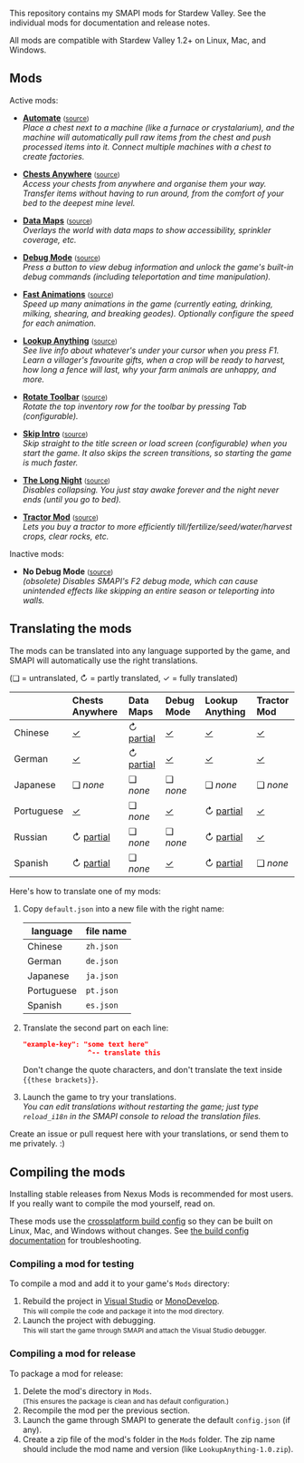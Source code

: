 This repository contains my SMAPI mods for Stardew Valley. See the individual mods for
documentation and release notes.

All mods are compatible with Stardew Valley 1.2+ on Linux, Mac, and Windows.

## Mods
Active mods:
* **[Automate](http://www.nexusmods.com/stardewvalley/mods/1063)** <small>([source](Automate))</small>  
  _Place a chest next to a machine (like a furnace or crystalarium), and the machine will
  automatically pull raw items from the chest and push processed items into it. Connect multiple
  machines with a chest to create factories._

* **[Chests Anywhere](http://www.nexusmods.com/stardewvalley/mods/518)** <small>([source](ChestsAnywhere))</small>  
  _Access your chests from anywhere and organise them your way. Transfer items without having to
  run around, from the comfort of your bed to the deepest mine level._

* **[Data Maps](https://www.nexusmods.com/stardewvalley/mods/1691)** <small>([source](DataMaps))</small>  
  _Overlays the world with data maps to show accessibility, sprinkler coverage, etc._

* **[Debug Mode](http://www.nexusmods.com/stardewvalley/mods/679)** <small>([source](DebugMode))</small>  
  _Press a button to view debug information and unlock the game's built-in debug commands
  (including teleportation and time manipulation)._

* **[Fast Animations](http://www.nexusmods.com/stardewvalley/mods/1089)** <small>([source](FastAnimations))</small>  
  _Speed up many animations in the game (currently eating, drinking, milking, shearing, and
  breaking geodes). Optionally configure the speed for each animation._

* **[Lookup Anything](http://www.nexusmods.com/stardewvalley/mods/541)** <small>([source](LookupAnything))</small>  
  _See live info about whatever's under your cursor when you press F1. Learn a villager's favourite
  gifts, when a crop will be ready to harvest, how long a fence will last, why your farm animals
  are unhappy, and more._

* **[Rotate Toolbar](http://www.nexusmods.com/stardewvalley/mods/1100)** <small>([source](RotateToolbar))</small>  
  _Rotate the top inventory row for the toolbar by pressing Tab (configurable)._

* **[Skip Intro](http://www.nexusmods.com/stardewvalley/mods/533)** <small>([source](SkipIntro))</small>  
  _Skip straight to the title screen or load screen (configurable) when you start the game. It also
  skips the screen transitions, so starting the game is much faster._

* **[The Long Night](http://www.nexusmods.com/stardewvalley/mods/1369)** <small>([source](LongNight))</small>  
  _Disables collapsing. You just stay awake forever and the night never ends (until you go to bed)._

* **[Tractor Mod](http://www.nexusmods.com/stardewvalley/mods/1401)** <small>([source](TractorMod))</small>  
  _Lets you buy a tractor to more efficiently till/fertilize/seed/water/harvest crops, clear rocks, etc._

Inactive mods:
* **No Debug Mode** <small>([source](NoDebugMode))</small>  
  _(obsolete) Disables SMAPI's F2 debug mode, which can cause unintended effects like skipping an
  entire season or teleporting into walls._

## Translating the mods
The mods can be translated into any language supported by the game, and SMAPI will automatically
use the right translations.

(❑ = untranslated, ↻ = partly translated, ✓ = fully translated)

&nbsp;     | Chests Anywhere                          | Data Maps                          | Debug Mode                     | Lookup Anything                          | Tractor Mod
---------- | :--------------------------------------- | :--------------------------------- | :----------------------------- | :--------------------------------------- | :------------------------------
Chinese    | [✓](ChestsAnywhere/i18n/zh.json)        | ↻ [partial](DataMaps/i18n/zh.json) | [✓](DebugMode/i18n/zh.json)   | [✓](LookupAnything/i18n/zh.json)        | [✓](TractorMod/i18n/zh.json)
German     | [✓](ChestsAnywhere/i18n/de.json)        | ↻ [partial](DataMaps/i18n/de.json) | [✓](DebugMode/i18n/de.json)   | [✓](LookupAnything/i18n/de.json)        | [✓](TractorMod/i18n/de.json)
Japanese   | ❑ _none_                                | ❑ _none_                          | ❑ _none_                      | ❑ _none_                                | ❑ _none_
Portuguese | [✓](ChestsAnywhere/i18n/pt.json)        | ❑ _none_                          | [✓](DebugMode/i18n/pt.json)   | ↻ [partial](LookupAnything/i18n/pt.json) | [✓](TractorMod/i18n/pt.json)
Russian    | ↻ [partial](ChestsAnywhere/i18n/ru.json) | ❑ _none_                          | ❑ _none_                      | ↻ [partial](LookupAnything/i18n/ru.json) | [✓](TractorMod/i18n/ru.json)
Spanish    | ↻ [partial](ChestsAnywhere/i18n/es.json) | ❑ _none_                          | [✓](DebugMode/i18n/es.json)   | ↻ [partial](LookupAnything/i18n/de.json) | ❑ _none_

Here's how to translate one of my mods:

1. Copy `default.json` into a new file with the right name:

   language   | file name
   ---------- | ---------
   Chinese    | `zh.json`
   German     | `de.json`
   Japanese   | `ja.json`
   Portuguese | `pt.json`
   Spanish    | `es.json`

2. Translate the second part on each line:
   ```json
   "example-key": "some text here"
                   ^-- translate this
   ```
   Don't change the quote characters, and don't translate the text inside `{{these brackets}}`.
3. Launch the game to try your translations.  
   _You can edit translations without restarting the game; just type `reload_i18n` in the SMAPI console to reload the translation files._

Create an issue or pull request here with your translations, or send them to me privately. :)

## Compiling the mods
Installing stable releases from Nexus Mods is recommended for most users. If you really want to
compile the mod yourself, read on.

These mods use the [crossplatform build config](https://github.com/Pathoschild/Stardew.ModBuildConfig#readme)
so they can be built on Linux, Mac, and Windows without changes. See [the build config documentation](https://github.com/Pathoschild/Stardew.ModBuildConfig#readme)
for troubleshooting.

### Compiling a mod for testing
To compile a mod and add it to your game's `Mods` directory:

1. Rebuild the project in [Visual Studio](https://www.visualstudio.com/vs/community/) or [MonoDevelop](http://www.monodevelop.com/).  
   <small>This will compile the code and package it into the mod directory.</small>
2. Launch the project with debugging.  
   <small>This will start the game through SMAPI and attach the Visual Studio debugger.</small>

### Compiling a mod for release
To package a mod for release:

1. Delete the mod's directory in `Mods`.  
   <small>(This ensures the package is clean and has default configuration.)</small>
2. Recompile the mod per the previous section.
3. Launch the game through SMAPI to generate the default `config.json` (if any).
4. Create a zip file of the mod's folder in the `Mods` folder. The zip name should include the
   mod name and version (like `LookupAnything-1.0.zip`).
